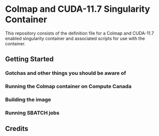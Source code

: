 # Colmap and CUDA-11.7 Singularity Container
This repository consists of the definition file for a Colmap and CUDA-11.7 enabled singularity container and associated scripts for use with the container.


## Getting Started


### Gotchas and other things you should be aware of


### Running the Colmap container on Compute Canada


### Building the image



### Running SBATCH jobs



## Credits

